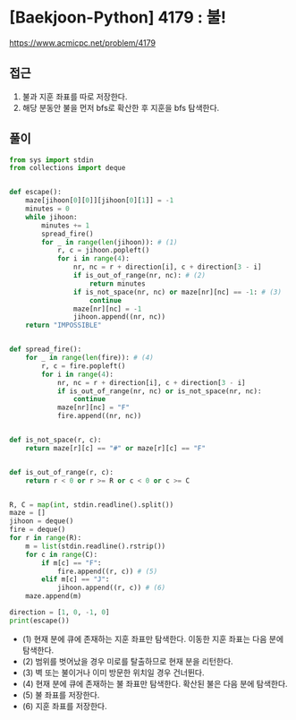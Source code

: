 [Baekjoon-Python] 4179 : 불!
=
<https://www.acmicpc.net/problem/4179>


접근
--


1. 불과 지훈 좌표를 따로 저장한다.
2. 해당 분동안 불을 먼저 bfs로 확산한 후 지훈을 bfs 탐색한다.


풀이
--



```python
from sys import stdin
from collections import deque


def escape():
    maze[jihoon[0][0]][jihoon[0][1]] = -1
    minutes = 0
    while jihoon:
        minutes += 1
        spread_fire()
        for _ in range(len(jihoon)): # (1)
            r, c = jihoon.popleft()
            for i in range(4):
                nr, nc = r + direction[i], c + direction[3 - i]
                if is_out_of_range(nr, nc): # (2)
                    return minutes
                if is_not_space(nr, nc) or maze[nr][nc] == -1: # (3)
                    continue
                maze[nr][nc] = -1
                jihoon.append((nr, nc))
    return "IMPOSSIBLE"


def spread_fire():
    for _ in range(len(fire)): # (4)
        r, c = fire.popleft()
        for i in range(4):
            nr, nc = r + direction[i], c + direction[3 - i]
            if is_out_of_range(nr, nc) or is_not_space(nr, nc):
                continue
            maze[nr][nc] = "F"
            fire.append((nr, nc))


def is_not_space(r, c):
    return maze[r][c] == "#" or maze[r][c] == "F"


def is_out_of_range(r, c):
    return r < 0 or r >= R or c < 0 or c >= C


R, C = map(int, stdin.readline().split())
maze = []
jihoon = deque()
fire = deque()
for r in range(R):
    m = list(stdin.readline().rstrip())
    for c in range(C):
        if m[c] == "F":
            fire.append((r, c)) # (5)
        elif m[c] == "J":
            jihoon.append((r, c)) # (6)
    maze.append(m)

direction = [1, 0, -1, 0]
print(escape())
```


* (1\) 현재 분에 큐에 존재하는 지훈 좌표만 탐색한다. 이동한 지훈 좌표는 다음 분에 탐색한다.
* (2\) 범위를 벗어났을 경우 미로를 탈출하므로 현재 분을 리턴한다.
* (3\) 벽 또는 불이거나 이미 방문한 위치일 경우 건너뛴다.
* (4\) 현재 분에 큐에 존재하는 불 좌표만 탐색한다. 확산된 불은 다음 분에 탐색한다.
* (5\) 불 좌표를 저장한다.
* (6\) 지훈 좌표를 저장한다.
